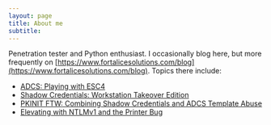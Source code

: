 ```yaml
---
layout: page
title: About me
subtitle: 
---
```


Penetration tester and Python enthusiast. I occasionally blog here, but more frequently on [https://www.fortalicesolutions.com/blog](https://www.fortalicesolutions.com/blog). Topics there include:
- [ADCS: Playing with ESC4](https://www.fortalicesolutions.com/posts/adcs-playing-with-esc4)
- [Shadow Credentials: Workstation Takeover Edition](https://www.fortalicesolutions.com/posts/shadow-credentials-workstation-takeover-edition)
- [PKINIT FTW: Combining Shadow Credentials and ADCS Template Abuse](https://www.fortalicesolutions.com/posts/pkinit-ftw-chaining-shadow-credentials-and-adcs-template-abuse)
- [Elevating with NTLMv1 and the Printer Bug](https://www.fortalicesolutions.com/posts/elevating-with-ntlmv1-and-the-printer-bug)
